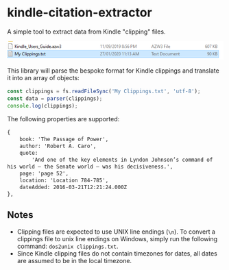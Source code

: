 # kindle-citation-extractor

A simple tool to extract data from Kindle "clipping" files.

![My Clippings file](docs/myclippings.png)

This library will parse the bespoke format for Kindle clippings and translate it into an array of objects:

```javascript
const clippings = fs.readFileSync('My Clippings.txt', 'utf-8');
const data = parser(clippings);
console.log(clippings);
```

The following properties are supported:

```
{ 
    book: 'The Passage of Power',
    author: 'Robert A. Caro',
    quote:
        'And one of the key elements in Lyndon Johnson’s command of his world — the Senate world — was his decisiveness.',
    page: 'page 52',
    location: 'Location 784-785',
    dateAdded: 2016-03-21T12:21:24.000Z 
},
```

## Notes

- Clipping files are expected to use UNIX line endings (`\n`). To convert a clippings file to unix line endings on Windows, simply run the following command: `dos2unix clippings.txt`.
- Since Kindle clipping files do not contain timezones for dates, all dates are assumed to be in the local timezone.